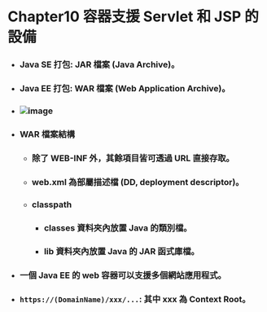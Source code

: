 Chapter10 容器支援 Servlet 和 JSP 的設備
=====
* ### Java SE 打包: JAR 檔案 (Java Archive)。
* ### Java EE 打包: WAR 檔案 (Web Application Archive)。
* ### ![image](https://gitlab.com/ChiangWei/main/-/raw/master/SpringMVC/Chapter10/WAR%20%E6%AA%94%E6%A1%88%E7%B5%90%E6%A7%8B.png)
* ### WAR 檔案結構
    * ### 除了 WEB-INF 外，其餘項目皆可透過 URL 直接存取。
    * ### web.xml 為部屬描述檔 (DD, deployment descriptor)。
    * ### classpath
        * ### classes 資料夾內放置 Java 的類別檔。
        * ### lib 資料夾內放置 Java 的 JAR 函式庫檔。
* ### 一個 Java EE 的 web 容器可以支援多個網站應用程式。
* ### `https://(DomainName)/xxx/...`: 其中 xxx 為 Context Root。
<br />
